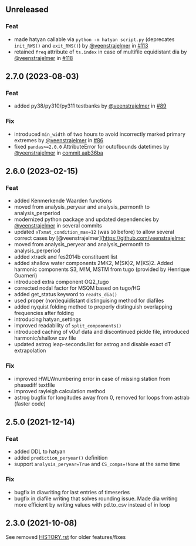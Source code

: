 ## Unreleased

### Feat
- made hatyan callable via `python -m hatyan script.py` (deprecates `init_RWS()` and `exit_RWS()`) by [@veenstrajelmer](https://github.com/veenstrajelmer) in [#113](https://github.com/Deltares/hatyan/pull/113)
- retained `freq` attribute of `ts.index` in case of multifile equidistant dia by [@veenstrajelmer](https://github.com/veenstrajelmer) in [#118](https://github.com/Deltares/hatyan/pull/118)

## 2.7.0 (2023-08-03)

### Feat
- added py38/py310/py311 testbanks by [@veenstrajelmer](https://github.com/veenstrajelmer) in [#89](https://github.com/Deltares/hatyan/pull/89)

### Fix
- introduced `min_width` of two hours to avoid incorrectly marked primary extremes by [@veenstrajelmer](https://github.com/veenstrajelmer) in [#86](https://github.com/Deltares/hatyan/pull/86)
- fixed `pandas>=2.0.0` AttributeError for outofbounds datetimes by [@veenstrajelmer](https://github.com/veenstrajelmer) in [commit aab36ba](https://github.com/Deltares/hatyan/commit/aab36ba6a5adeb4cec255f39c505f397f6a60be5)


## 2.6.0 (2023-02-15)

### Feat
- added Kenmerkende Waarden functions
- moved from analysis_peryear and analysis_permonth to analysis_perperiod
- modernized python package and updated dependencies by [@veenstrajelmer](https://github.com/veenstrajelmer) in several commits
- updated `xTxmat_condition_max=12` (was `10` before) to allow several correct cases by [@veenstrajelmer](https://github.com/veenstrajelmer
- moved from analysis_peryear and analysis_permonth to analysis_perperiod
- added xtrack and fes2014b constituent list
- added shallow water components 2MK2, M(SK)2, M(KS)2. Added harmonic components S3, M!M, MSTM from tugo (provided by Henrique Guarneri)
- introduced extra component OQ2_tugo
- corrected nodal factor for MSQM based on tugo/HG
- added get_status keyword to `readts_dia()`
- used proper (non)equidistant distinguising method for diafiles
- added nyquist folding method to properly distinguish overlapping frequencies after folding
- introducing hatyan_settings
- improved readability of `split_compoonents()`
- introduced caching of v0uf data and discontinued pickle file, introduced harmonic/shallow csv file
- updated astrog leap-seconds.list for astrog and disable exact dT extrapolation

### Fix
- improved HWLWnumbering error in case of missing station from phasediff textfile
- improved rayleigh calculation method
- astrog bugfix for longitudes away from 0, removed for loops from astrab (faster code)


## 2.5.0 (2021-12-14)

### Feat
- added DDL to hatyan
- added `prediction_peryear()` definition
- support `analysis_peryear=True` and `CS_comps=!None` at the same time

### Fix
- bugfix in diawriting for last entries of timeseries
- bugfix in diafile writing that solves rounding issue. Made dia writing more efficient by writing values with pd.to_csv instead of in loop


## 2.3.0 (2021-10-08)

See removed [HISTORY.rst](https://github.com/Deltares/hatyan/blob/442f1b7b0975e40f29afe6fbf7d252c6271b3741/HISTORY.rst) for older features/fixes
